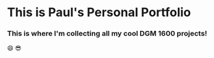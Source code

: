 # This is Paul's Personal Portfolio

### This is where I'm collecting all my cool DGM 1600 projects!

:smile:
:sunglasses: